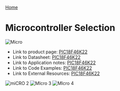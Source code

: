 [Home](/index.md)

# **Microcontroller Selection**

![Micro](https://github.com/Team-309-Weather-Station/EGR314-Spring2024-Team309.github.io/assets/157083379/14da744b-e50d-4d6a-99aa-f68e8122d991)

* Link to product page: [PIC18F46K22](https://www.microchip.com/en-us/product/PIC18F46K22)
* Link to Datasheet: [PIC18F46K22](https://ww1.microchip.com/downloads/aemDocuments/documents/MCU08/ProductDocuments/DataSheets/PIC18%28L%29F2X-4XK22-Data-Sheet-40001412H.pdf)
* Link to Application notes: [PIC18F46K22](https://www.microchip.com/en-us/application-notes/an1921)
* Link to Code Examples: [PIC18F46K22](https://simple-circuit.com/pic18f46k22-adc-7-segment-display-ccs-c/)
* Link to External Resources: [PIC18F46K22](https://www.youtube.com/watch?v=gXaTH2KL0nE)

![miCRO 2](https://github.com/Team-309-Weather-Station/EGR314-Spring2024-Team309.github.io/assets/157083379/6824158c-1489-419b-9d9f-3aab5dfc4467)
![MIcro 3](https://github.com/Team-309-Weather-Station/EGR314-Spring2024-Team309.github.io/assets/157083379/5bb9960d-00c1-4c03-a40a-c7d2239d9b89)
![MIcro 4](https://github.com/Team-309-Weather-Station/EGR314-Spring2024-Team309.github.io/assets/157083379/b6ad5804-500d-436d-9944-85d1f44d40e4)

